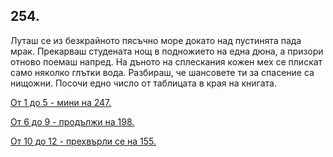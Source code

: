 ## 254.

Луташ се из безкрайното пясъчно море докато над пустинята пада
мрак. Прекарваш студената нощ в подножието на една дюна, а
призори отново поемаш напред. На дъното на сплескания кожен мех
се плискат само няколко глътки вода. Разбираш, че шансовете ти за
спасение са нищожни. Посочи едно число от таблицата в края на
книгата.

[От 1 до 5 - мини на 247.](./247)

[От 6 до 9 - продължи на 198.](./198)

[От 10 до 12 - прехвърли се на 155.](./155)
